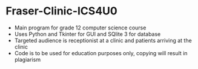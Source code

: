 # Fraser-Clinic-ICS4U0
- Main program for grade 12 computer science course
- Uses Python and Tkinter for GUI and SQlite 3 for database
- Targeted audience is receptionist at a clinic and patients arriving at the clinic
- Code is to be used for education purposes only, copying will result in plagiarism
